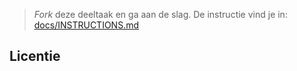 > _Fork_ deze deeltaak en ga aan de slag. De instructie vind je in: [docs/INSTRUCTIONS.md](docs/INSTRUCTIONS.md)

## Licentie

